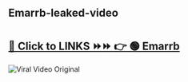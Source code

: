 
 ## Emarrb-leaked-video 

# <h2><a href="https://clipsfans.com/Emarrb&ref=git">🔗 Click to LINKS ⏩⏩ 👉 🟢 Emarrb </a></h2>

<a href="https://clipsfans.com/Emarrb&ref=git" rel="nofollow" data-target="animated-image.originalLink"><img src="https://i.ibb.co.com/xMMVF88/686577567.gif" alt="Viral Video Original" style="max-width: 100%; display: inline-block;" data-target="animated-image.originalImage"></a>
